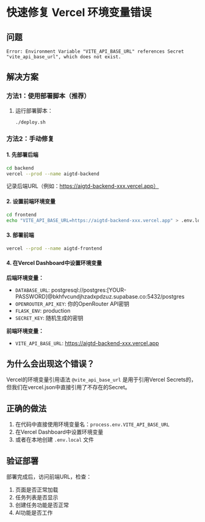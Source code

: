 # 快速修复 Vercel 环境变量错误

## 问题
```
Error: Environment Variable "VITE_API_BASE_URL" references Secret "vite_api_base_url", which does not exist.
```

## 解决方案

### 方法1：使用部署脚本（推荐）

1. 运行部署脚本：
   ```bash
   ./deploy.sh
   ```

### 方法2：手动修复

#### 1. 先部署后端
```bash
cd backend
vercel --prod --name aigtd-backend
```
记录后端URL（例如：https://aigtd-backend-xxx.vercel.app）

#### 2. 设置前端环境变量
```bash
cd frontend
echo "VITE_API_BASE_URL=https://aigtd-backend-xxx.vercel.app" > .env.local
```

#### 3. 部署前端
```bash
vercel --prod --name aigtd-frontend
```

#### 4. 在Vercel Dashboard中设置环境变量

**后端环境变量：**
- `DATABASE_URL`: postgresql://postgres:[YOUR-PASSWORD]@bkhfvcundjhzadxpdzuz.supabase.co:5432/postgres
- `OPENROUTER_API_KEY`: 你的OpenRouter API密钥
- `FLASK_ENV`: production
- `SECRET_KEY`: 随机生成的密钥

**前端环境变量：**
- `VITE_API_BASE_URL`: https://aigtd-backend-xxx.vercel.app

## 为什么会出现这个错误？

Vercel的环境变量引用语法 `@vite_api_base_url` 是用于引用Vercel Secrets的，但我们在vercel.json中直接引用了不存在的Secret。

## 正确的做法

1. 在代码中直接使用环境变量名：`process.env.VITE_API_BASE_URL`
2. 在Vercel Dashboard中设置环境变量
3. 或者在本地创建 `.env.local` 文件

## 验证部署

部署完成后，访问前端URL，检查：
1. 页面是否正常加载
2. 任务列表是否显示
3. 创建任务功能是否正常
4. AI功能是否工作
